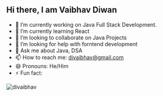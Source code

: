 ## Hi there, I am Vaibhav Diwan





- 🔭 I’m currently working on Java Full Stack Development.
- 🌱 I’m currently learning React
- 👯 I’m looking to collaborate on Java Projects
- 🤔 I’m looking for help with forntend development
- 💬 Ask me about Java, DSA
- 📫 How to reach me: divaibhav@gmail.com
- 😄 Pronouns: He/Him
- ⚡ Fun fact: 

![divaibhav](https://komarev.com/ghpvc/?username=divaibhav)

